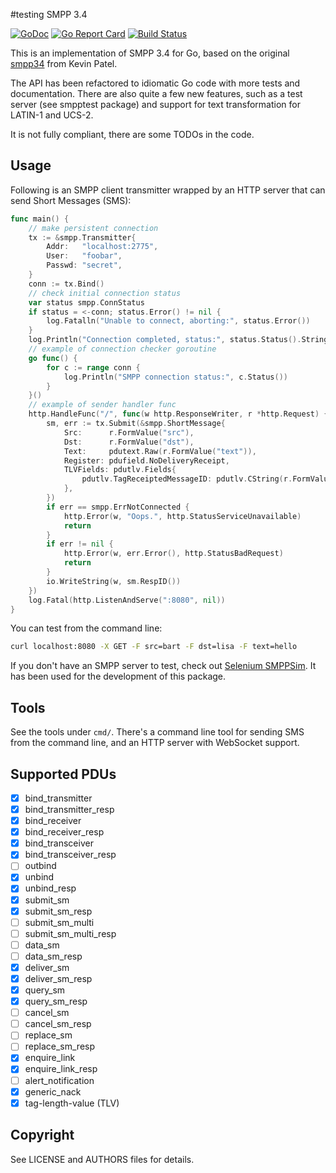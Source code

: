 #testing SMPP 3.4

[![GoDoc](https://godoc.org/github.com/fiorix/go-smpp?status.svg)](https://godoc.org/github.com/fiorix/go-smpp) [![Go Report Card](https://goreportcard.com/badge/github.com/fiorix/go-smpp)](https://goreportcard.com/report/github.com/fiorix/go-smpp) [![Build Status](https://secure.travis-ci.org/fiorix/go-smpp.png)](https://travis-ci.org/fiorix/go-smpp)

This is an implementation of SMPP 3.4 for Go, based on the original
[smpp34](https://github.com/CodeMonkeyKevin/smpp34) from Kevin Patel.

The API has been refactored to idiomatic Go code with more tests
and documentation. There are also quite a few new features, such
as a test server (see smpptest package) and support for text
transformation for LATIN-1 and UCS-2.

It is not fully compliant, there are some TODOs in the code.

## Usage

Following is an SMPP client transmitter wrapped by an HTTP server
that can send Short Messages (SMS):

```go
func main() {
    // make persistent connection
    tx := &smpp.Transmitter{
        Addr:   "localhost:2775",
        User:   "foobar",
        Passwd: "secret",
    }
    conn := tx.Bind()
    // check initial connection status
    var status smpp.ConnStatus
    if status = <-conn; status.Error() != nil {
        log.Fatalln("Unable to connect, aborting:", status.Error())
    }
    log.Println("Connection completed, status:", status.Status().String())
    // example of connection checker goroutine
    go func() {
        for c := range conn {
            log.Println("SMPP connection status:", c.Status())
        }
    }()
    // example of sender handler func
    http.HandleFunc("/", func(w http.ResponseWriter, r *http.Request) {
        sm, err := tx.Submit(&smpp.ShortMessage{
            Src:      r.FormValue("src"),
            Dst:      r.FormValue("dst"),
            Text:     pdutext.Raw(r.FormValue("text")),
            Register: pdufield.NoDeliveryReceipt,
            TLVFields: pdutlv.Fields{
                pdutlv.TagReceiptedMessageID: pdutlv.CString(r.FormValue("msgId")),
            },
        })
        if err == smpp.ErrNotConnected {
            http.Error(w, "Oops.", http.StatusServiceUnavailable)
            return
        }
        if err != nil {
            http.Error(w, err.Error(), http.StatusBadRequest)
            return
        }
        io.WriteString(w, sm.RespID())
    })
    log.Fatal(http.ListenAndServe(":8080", nil))
}
```

You can test from the command line:

```bash
curl localhost:8080 -X GET -F src=bart -F dst=lisa -F text=hello
```

If you don't have an SMPP server to test, check out
[Selenium SMPPSim](http://www.seleniumsoftware.com/downloads.html).
It has been used for the development of this package.

## Tools

See the tools under `cmd/`. There's a command line tool for sending
SMS from the command line, and an HTTP server with WebSocket support.

## Supported PDUs

- [x] bind_transmitter
- [x] bind_transmitter_resp
- [x] bind_receiver
- [x] bind_receiver_resp
- [x] bind_transceiver
- [x] bind_transceiver_resp
- [ ] outbind
- [x] unbind
- [x] unbind_resp
- [x] submit_sm
- [x] submit_sm_resp
- [ ] submit_sm_multi
- [ ] submit_sm_multi_resp
- [ ] data_sm
- [ ] data_sm_resp
- [x] deliver_sm
- [x] deliver_sm_resp
- [x] query_sm
- [x] query_sm_resp
- [ ] cancel_sm
- [ ] cancel_sm_resp
- [ ] replace_sm
- [ ] replace_sm_resp
- [x] enquire_link
- [x] enquire_link_resp
- [ ] alert_notification
- [x] generic_nack
- [x] tag-length-value (TLV)

## Copyright

See LICENSE and AUTHORS files for details.
